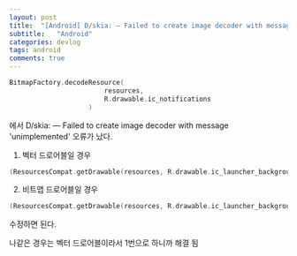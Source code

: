 ```yaml
---
layout: post
title:  "[Android] D/skia: — Failed to create image decoder with message 'unimplemented' 오류"
subtitle:   "Android"
categories: devlog
tags: android
comments: true
---
```


```kotlin
BitmapFactory.decodeResource(
                        resources,
                        R.drawable.ic_notifications
                    )
```

에서 D/skia: — Failed to create image decoder with message 'unimplemented' 오류가 났다.

1. 벡터 드로어블일 경우

```kotlin
(ResourcesCompat.getDrawable(resources, R.drawable.ic_launcher_background, null) as VectorDrawable).toBitmap()
```

2. 비트맵 드로어블일 경우

```kotlin
(ResourcesCompat.getDrawable(resources, R.drawable.ic_launcher_background, null) as BitmapDrawable).bitmap
```

수정하면 된다.

나같은 경우는 벡터 드로어블이라서 1번으로 하니까 해결 됨